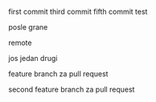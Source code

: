 first commit
third commit
fifth commit
test

posle grane

remote

jos jedan
drugi

feature branch za pull request

second feature branch za pull request